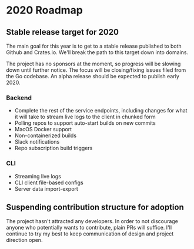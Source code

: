 # 2020 Roadmap

## Stable release target for 2020
The main goal for this year is to get to a stable release published to both Github and Crates.io. We'll break the path to this target down into domains.

The project has no sponsors at the moment, so progress will be slowing down until further notice. The focus will be closing/fixing issues filed from the Go codebase. An alpha release should be expected to publish early 2020.

### Backend
* Complete the rest of the service endpoints, including changes for what it will take to stream live logs to the client in chunked form
* Polling repos to support auto-start builds on new commits
* MacOS Docker support
* Non-containerized builds
* Slack notifications
* Repo subscription build triggers

### CLI
* Streaming live logs
* CLI client file-based configs
* Server data import-export

## Suspending contribution structure for adoption
The project hasn't attracted any developers. In order to not discourage anyone who potentially wants to contribute, plain PRs will suffice. I'll continue to try my best to keep communication of design and project direction open.